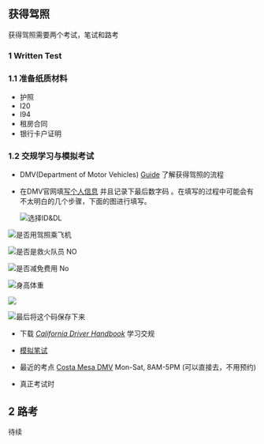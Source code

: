 ## 获得驾照

获得驾照需要两个考试，笔试和路考

### 1 Written Test

### 1.1 准备**纸质**材料

- 护照
- I20
- I94
- 租房合同
- 银行卡户证明

### 1.2 交规学习与模拟考试

- DMV(Department of Motor Vehicles) [Guide](https://www.dmv.ca.gov/portal/dmv/detail/pubs/brochures/fast_facts/ffdl07) 了解获得驾照的流程

- 在DMV官网填[写个人信息](https://www.dmv.ca.gov/portal/dmv/detail/forms/dl/dl44) 并且记录下最后数字码 。在填写的过程中可能会有不太明白的几个步骤，下面的图进行填写。

  ![选择ID&DL](http://ocs14bvbg.bkt.clouddn.com/18-9-20/95681239.jpg)



![是否用驾照乘飞机](http://ocs14bvbg.bkt.clouddn.com/18-9-17/40043577.jpg)



![是否是救火队员 NO](http://ocs14bvbg.bkt.clouddn.com/18-9-20/18836586.jpg)

![是否减免费用 No](http://ocs14bvbg.bkt.clouddn.com/18-9-17/72046901.jpg)

![身高体重](http://ocs14bvbg.bkt.clouddn.com/18-9-20/46003395.jpg)





![](http://ocs14bvbg.bkt.clouddn.com/18-9-20/51747197.jpg)

![最后将这个码保存下来](http://ocs14bvbg.bkt.clouddn.com/18-9-17/21885084.jpg)

- 下载 [*California Driver Handbook*](https://www.dmv.ca.gov/portal/dmv/detail/pubs/) 学习交规

- [模拟笔试]( https://pass-dmv-test.com/?from=singlemessage&isappinstalled=0) 

-  最近的考点 [Costa Mesa DMV](  https://goo.gl/maps/YGhnHaoqM7t
  )  Mon-Sat, 8AM-5PM (可以直接去，不用预约)

- 真正考试时


## 2 路考

待续